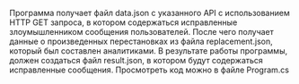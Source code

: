 Программа получает файл data.json с указанного API с использованием HTTP GET запроса, в котором содержаться исправленные злоумышленником сообщения пользователей. После чего получает данные о произведенных перестановках из файла replacement.json, который был составлен аналитиками.
В результате работы программы, должен создаться файл result.json, в котором будут содержаться исправленные сообщения.
Просмотреть код можно в файле Program.cs
